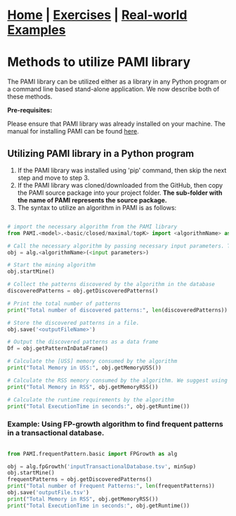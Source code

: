 # **[Home](index.html) | [Exercises](exercises.html) | [Real-world Examples](examples.html)**  


# Methods to utilize PAMI library

The PAMI library can be utilized either as a library in any Python program or a command line based stand-alone application. We now describe both of these methods.

**Pre-requisites:** 


Please ensure that PAMI library was already installed on your machine. The manual for installing PAMI can be found [here](installation.html).

## Utilizing PAMI library in a Python program
1. If the PAMI library was installed using 'pip' command, then skip the next step and move to step 3.
1. If the PAMI library was cloned/downloaded from the GitHub, then copy the PAMI source package into your project folder. 
    **The sub-folder with the name of PAMI represents the source package.**
1. The syntax to utilize an algorithm in PAMI is as follows:

```Python

# import the necessary algorithm from the PAMI library
from PAMI.<model>.<basic/closed/maximal/topK> import <algorithmName> as alg

# Call the necessary algorithm by passing necessary input parameters. The input parameters include inputFileName and the user-specified constraints.
obj = alg.<algorithmName>(<input parameters>)

# Start the mining algorithm
obj.startMine()

# Collect the patterns discovered by the algorithm in the database
discoveredPatterns = obj.getDiscoveredPatterns()

# Print the total number of patterns
print("Total number of discovered patterns:", len(discoveredPatterns))

# Store the discovered patterns in a file. 
obj.save('<outputFileName>')

# Output the discovered patterns as a data frame
Df = obj.getPatternInDataFrame()

# Calculate the [USS] memory consumed by the algorithm
print("Total Memory in USS:", obj.getMemoryUSS())

# Calculate the RSS memory consumed by the algorithm. We suggest using RSS memory for the memory comparison
print("Total Memory in RSS", obj.getMemoryRSS())

# Calculate the runtime requirements by the algorithm
print("Total ExecutionTime in seconds:", obj.getRuntime())


```
### Example: Using FP-growth algorithm to find frequent patterns in a transactional database.

```Python

from PAMI.frequentPattern.basic import FPGrowth as alg

obj = alg.fpGrowth('inputTransactionalDatabase.tsv', minSup)
obj.startMine()
frequentPatterns = obj.getDiscoveredPatterns()
print("Total number of Frequent Patterns:", len(frequentPatterns))
obj.save('outputFile.tsv')
print("Total Memory in RSS", obj.getMemoryRSS())
print("Total ExecutionTime in seconds:", obj.getRuntime())

```